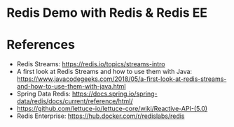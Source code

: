 Redis Demo with Redis & Redis EE
===============================

# References

* Redis Streams: https://redis.io/topics/streams-intro
* A first look at Redis Streams and how to use them with Java: https://www.javacodegeeks.com/2018/05/a-first-look-at-redis-streams-and-how-to-use-them-with-java.html
* Spring Data Redis: https://docs.spring.io/spring-data/redis/docs/current/reference/html/
* https://github.com/lettuce-io/lettuce-core/wiki/Reactive-API-(5.0)
* Redis Enterprise: https://hub.docker.com/r/redislabs/redis

